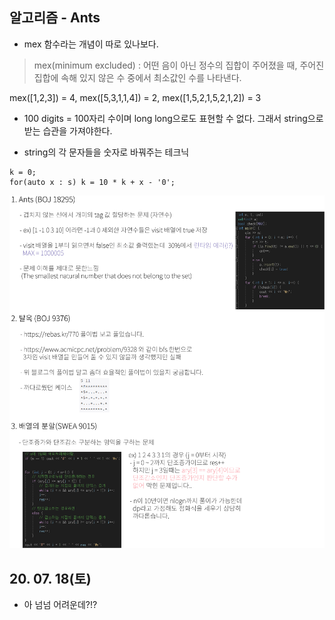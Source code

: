 ## 알고리즘 - Ants

 - mex 함수라는 개념이 따로 있나보다.

 > mex(minimum excluded) : 어떤 음이 아닌 정수의 집합이 주어졌을 때, 주어진 집합에 속해 있지 않은 수 중에서 최소값인 수를 나타낸다.
 
 mex([1,2,3]) = 4, mex([5,3,1,1,4]) = 2, mex([1,5,2,1,5,2,1,2]) = 3

 - 100 digits = 100자리 수이며 long long으로도 표현할 수 없다. 그래서 string으로 받는 습관을 가져야한다.

 - string의 각 문자들을 숫자로 바꿔주는 테크닉

 ```
 k = 0;
 for(auto x : s) k = 10 * k + x - '0';
 ```

![Alt text](./img/img_200718.jpg)

 ## 20. 07. 18(토)
  - 아 넘넘 어려운데?!?

